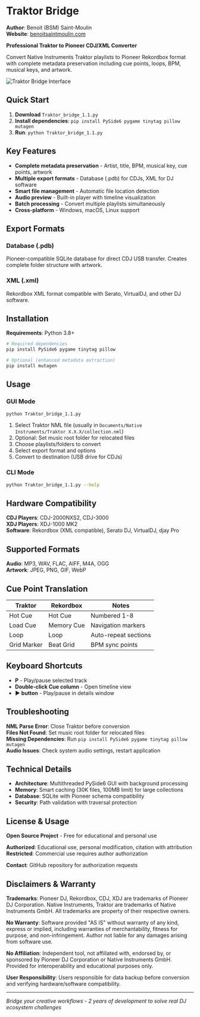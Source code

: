 # Traktor Bridge

**Author**: Benoit (BSM) Saint-Moulin  
**Website**: [benoitsaintmoulin.com](http://www.benoitsaintmoulin.com)

**Professional Traktor to Pioneer CDJ/XML Converter**

Convert Native Instruments Traktor playlists to Pioneer Rekordbox format with complete metadata preservation including cue points, loops, BPM, musical keys, and artwork.

![Traktor Bridge Interface](https://github.com/user-attachments/assets/ce3ff950-ebd8-4253-8eaa-ef45e089640a)

## Quick Start

1. **Download** `Traktor_bridge_1.1.py`
2. **Install dependencies**: `pip install PySide6 pygame tinytag pillow mutagen`
3. **Run**: `python Traktor_bridge_1.1.py`

## Key Features

- **Complete metadata preservation** - Artist, title, BPM, musical key, cue points, artwork
- **Multiple export formats** - Database (.pdb) for CDJs, XML for DJ software
- **Smart file management** - Automatic file location detection
- **Audio preview** - Built-in player with timeline visualization
- **Batch processing** - Convert multiple playlists simultaneously
- **Cross-platform** - Windows, macOS, Linux support

## Export Formats

### Database (.pdb)
Pioneer-compatible SQLite database for direct CDJ USB transfer. Creates complete folder structure with artwork.

### XML (.xml)
Rekordbox XML format compatible with Serato, VirtualDJ, and other DJ software.

## Installation

**Requirements**: Python 3.8+

```bash
# Required dependencies
pip install PySide6 pygame tinytag pillow

# Optional (enhanced metadata extraction)
pip install mutagen
```

## Usage

### GUI Mode
```bash
python Traktor_bridge_1.1.py
```

1. Select Traktor NML file (usually in `Documents/Native Instruments/Traktor X.X.X/collection.nml`)
2. Optional: Set music root folder for relocated files
3. Choose playlists/folders to convert
4. Select export format and options
5. Convert to destination (USB drive for CDJs)

### CLI Mode
```bash
python Traktor_bridge_1.1.py --help
```

## Hardware Compatibility

**CDJ Players**: CDJ-2000NXS2, CDJ-3000  
**XDJ Players**: XDJ-1000 MK2  
**Software**: Rekordbox (XML compatible), Serato DJ, VirtualDJ, djay Pro

## Supported Formats

**Audio**: MP3, WAV, FLAC, AIFF, M4A, OGG  
**Artwork**: JPEG, PNG, GIF, WebP

## Cue Point Translation

| Traktor | Rekordbox | Notes |
|---------|-----------|-------|
| Hot Cue | Hot Cue | Numbered 1-8 |
| Load Cue | Memory Cue | Navigation markers |
| Loop | Loop | Auto-repeat sections |
| Grid Marker | Beat Grid | BPM sync points |

## Keyboard Shortcuts

- **P** - Play/pause selected track
- **Double-click Cue column** - Open timeline view
- **▶ button** - Play/pause in details window

## Troubleshooting

**NML Parse Error**: Close Traktor before conversion  
**Files Not Found**: Set music root folder for relocated files  
**Missing Dependencies**: Run `pip install PySide6 pygame tinytag pillow mutagen`  
**Audio Issues**: Check system audio settings, restart application

## Technical Details

- **Architecture**: Multithreaded PySide6 GUI with background processing
- **Memory**: Smart caching (30K files, 100MB limit) for large collections
- **Database**: SQLite with Pioneer schema compatibility
- **Security**: Path validation with traversal protection

## License & Usage

**Open Source Project** - Free for educational and personal use

**Authorized**: Educational use, personal modification, citation with attribution  
**Restricted**: Commercial use requires author authorization

**Contact**: GitHub repository for authorization requests

## Disclaimers & Warranty

**Trademarks**: Pioneer DJ, Rekordbox, CDJ, XDJ are trademarks of Pioneer DJ Corporation. Native Instruments, Traktor are trademarks of Native Instruments GmbH. All trademarks are property of their respective owners.

**No Warranty**: Software provided "AS IS" without warranty of any kind, express or implied, including warranties of merchantability, fitness for purpose, and non-infringement. Author not liable for any damages arising from software use.

**No Affiliation**: Independent tool, not affiliated with, endorsed by, or sponsored by Pioneer DJ Corporation or Native Instruments GmbH. Provided for interoperability and educational purposes only.

**User Responsibility**: Users responsible for data backup before conversion and verifying hardware/software compatibility.

---

*Bridge your creative workflows - 2 years of development to solve real DJ ecosystem challenges*
